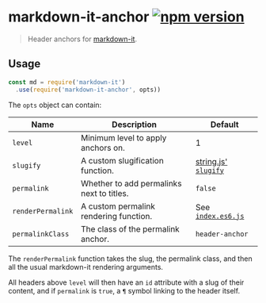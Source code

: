 # markdown-it-anchor [![npm version](http://img.shields.io/npm/v/markdown-it-anchor.svg?style=flat-square)](https://www.npmjs.org/package/markdown-it-anchor)

> Header anchors for [markdown-it].

[markdown-it]: https://github.com/markdown-it/markdown-it/tree/master

Usage
-----

```js
const md = require('markdown-it')
  .use(require('markdown-it-anchor', opts))
```

The `opts` object can contain:

Name              | Description                               | Default
------------------|-------------------------------------------|------------------------------------
`level`           | Minimum level to apply anchors on.        | 1
`slugify`         | A custom slugification function.          | [string.js' `slugify`][slugify]
`permalink`       | Whether to add permalinks next to titles. | `false`
`renderPermalink` | A custom permalink rendering function.    | See [`index.es6.js`](index.es6.js)
`permalinkClass`  | The class of the permalink anchor.        | `header-anchor`

[slugify]: http://stringjs.com/#methods/slugify

The `renderPermalink` function takes the slug, the permalink class, and
then all the usual markdown-it rendering arguments.

All headers above `level` will then have an `id` attribute with a slug
of their content, and if `permalink` is `true`, a `¶` symbol linking to
the header itself.
